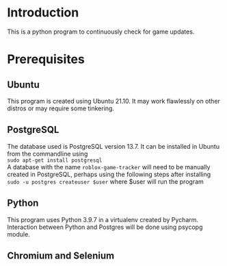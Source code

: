 # Introduction
This is a python program to continuously check for game updates.

# Prerequisites
## Ubuntu
This program is created using Ubuntu 21.10. It may work flawlessly on other distros or may require some tinkering.

## PostgreSQL
The database used is PostgreSQL version 13.7. It can be installed in Ubuntu from the commandline using \
`sudo apt-get install postgresql` \
A database with the name `roblox-game-tracker` will need to be manually created in PostgreSQL, perhaps using the
following steps after installing \
`sudo -u postgres createuser $user` where $user will run the program

## Python
This program uses Python 3.9.7 in a virtualenv created by Pycharm. Interaction between Python and Postgres will be done
using psycopg module. 

## Chromium and Selenium


